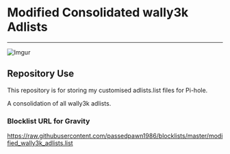 # Modified Consolidated wally3k Adlists

----------
![Imgur](https://i.imgur.com/Bflk834.png)

## Repository Use

This repository is for storing my customised adlists.list files for Pi-hole.

A consolidation of all wally3k adlists.

### Blocklist URL for Gravity

https://raw.githubusercontent.com/passedpawn1986/blocklists/master/modified_wally3k_adlists.list